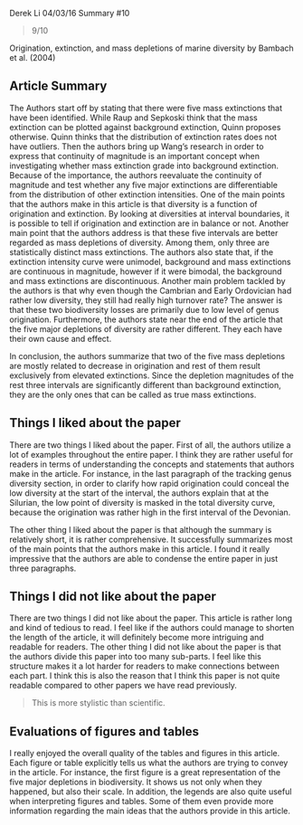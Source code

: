 Derek Li
04/03/16
Summary #10

> 9/10

Origination, extinction, and mass depletions of marine diversity by Bambach et al. (2004)

## Article Summary
The Authors start off by stating that there were five mass extinctions that have been identified. While Raup and Sepkoski think that the mass extinction can be plotted against background extinction, Quinn proposes otherwise. Quinn thinks that the distribution of extinction rates does not have outliers. Then the authors bring up Wang’s research in order to express that continuity of magnitude is an important concept when investigating whether mass extinction grade into background extinction. Because of the importance, the authors reevaluate the continuity of magnitude and test whether any five major extinctions are differentiable from the distribution of other extinction intensities. One of the main points that the authors make in this article is that diversity is a function of origination and extinction. By looking at diversities at interval boundaries, it is possible to tell if origination and extinction are in balance or not. Another main point that the authors address is that these five intervals are better regarded as mass depletions of diversity. Among them, only three are statistically distinct mass extinctions.  The authors also state that, if the extinction intensity curve were unimodel, background and mass extinctions are continuous in magnitude, however if it were bimodal, the background and mass extinctions are discontinuous. Another main problem tackled by the authors is that why even though the Cambrian and Early Ordovician had rather low diversity, they still had really high turnover rate? The answer is that these two biodiversity losses are primarily due to low level of genus origination. Furthermore, the authors state near the end of the article that the five major depletions of diversity are rather different. They each have their own cause and effect.

In conclusion, the authors summarize that two of the five mass depletions are mostly related to decrease in origination and rest of them result exclusively from elevated extinctions. Since the depletion magnitudes of the rest three intervals are significantly different than background extinction, they are the only ones that can be called as true mass extinctions.

## Things I liked about the paper
There are two things I liked about the paper. First of all, the authors utilize a lot of examples throughout the entire paper. I think they are rather useful for readers in terms of understanding the concepts and statements that authors make in the article. For instance, in the last paragraph of the tracking genus diversity section, in order to clarify how rapid origination could conceal the low diversity at the start of the interval, the authors explain that at the Silurian, the low point of diversity is masked in the total diversity curve, because the origination was rather high in the first interval of the Devonian. 

The other thing I liked about the paper is that although the summary is relatively short, it is rather comprehensive. It successfully summarizes most of the main points that the authors make in this article. I found it really impressive that the authors are able to condense the entire paper in just three paragraphs.

## Things I did not like about the paper
There are two things I did not like about the paper. This article is rather long and kind of tedious to read. I feel like if the authors could manage to shorten the length of the article, it will definitely become more intriguing and readable for readers. The other thing I did not like about the paper is that the authors divide this paper into too many sub-parts. I feel like this structure makes it a lot harder for readers to make connections between each part. I think this is also the reason that I think this paper is not quite readable compared to other papers we have read previously.

> This is more stylistic than scientific.

## Evaluations of figures and tables
I really enjoyed the overall quality of the tables and figures in this article. Each figure or table explicitly tells us what the authors are trying to convey in the article. For instance, the first figure is a great representation of the five major depletions in biodiversity. It shows us not only when they happened, but also their scale. In addition, the legends are also quite useful when interpreting figures and tables. Some of them even provide more information regarding the main ideas that the authors provide in this article.

